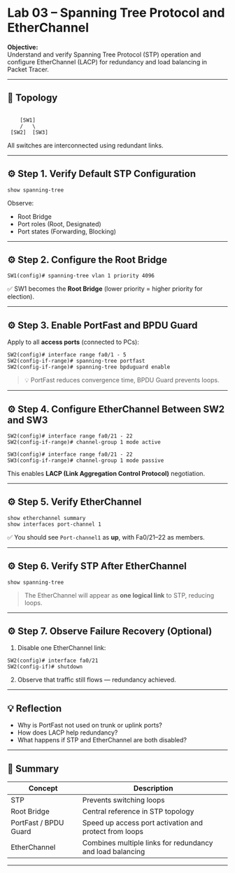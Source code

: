 # Lab 03 – Spanning Tree Protocol and EtherChannel

**Objective:**  
Understand and verify Spanning Tree Protocol (STP) operation and configure EtherChannel (LACP) for redundancy and load balancing in Packet Tracer.

---

## 🧩 Topology

```

    [SW1]
    /   \
 [SW2]  [SW3]
```

All switches are interconnected using redundant links.

---

## ⚙️ Step 1. Verify Default STP Configuration
```
show spanning-tree
```
Observe:
- Root Bridge
- Port roles (Root, Designated)
- Port states (Forwarding, Blocking)

---

## ⚙️ Step 2. Configure the Root Bridge
```
SW1(config)# spanning-tree vlan 1 priority 4096
```
✅ SW1 becomes the **Root Bridge** (lower priority = higher priority for election).

---

## ⚙️ Step 3. Enable PortFast and BPDU Guard

Apply to all **access ports** (connected to PCs):
```
SW2(config)# interface range fa0/1 - 5
SW2(config-if-range)# spanning-tree portfast
SW2(config-if-range)# spanning-tree bpduguard enable
```
> 💡 PortFast reduces convergence time, BPDU Guard prevents loops.

---

## ⚙️ Step 4. Configure EtherChannel Between SW2 and SW3
```
SW2(config)# interface range fa0/21 - 22
SW2(config-if-range)# channel-group 1 mode active

SW3(config)# interface range fa0/21 - 22
SW3(config-if-range)# channel-group 1 mode passive
```
This enables **LACP (Link Aggregation Control Protocol)** negotiation.

---

## ⚙️ Step 5. Verify EtherChannel
```
show etherchannel summary
show interfaces port-channel 1
```
✅ You should see `Port-channel1` as **up**, with Fa0/21–22 as members.

---

## ⚙️ Step 6. Verify STP After EtherChannel
```
show spanning-tree
```
> The EtherChannel will appear as **one logical link** to STP, reducing loops.

---

## ⚙️ Step 7. Observe Failure Recovery (Optional)

1. Disable one EtherChannel link:
```
SW2(config)# interface fa0/21
SW2(config-if)# shutdown
```
2. Observe that traffic still flows — redundancy achieved.

---

## 💡 Reflection

- Why is PortFast not used on trunk or uplink ports?  
- How does LACP help redundancy?  
- What happens if STP and EtherChannel are both disabled?

---

## 🧭 Summary

| Concept | Description |
|----------|--------------|
| STP | Prevents switching loops |
| Root Bridge | Central reference in STP topology |
| PortFast / BPDU Guard | Speed up access port activation and protect from loops |
| EtherChannel | Combines multiple links for redundancy and load balancing |

---
